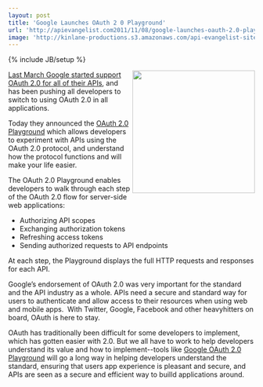 ```yaml
---
layout: post
title: 'Google Launches OAuth 2 0 Playground'
url: 'http://apievangelist.com2011/11/08/google-launches-oauth-2.0-playground/'
image: 'http://kinlane-productions.s3.amazonaws.com/api-evangelist-site/blog/OAuth2.png'
---
```

{% include JB/setup %}
<p>
     <a href="https://code.google.com/oauthplayground/" target="_blank"><img src="http://kinlane-productions.s3.amazonaws.com/api-evangelist/Google-OAuth-2-Playground.png"  width="250" align="right" /></a>
</p>
<p>
     <a title="Last March Google support OAuth 2.0" href="http://www.apievangelist.com/2011/03/14/google-api-access-with-oauth-2-0/">Last March Google started support OAuth 2.0 for all of their APIs</a>, and has been pushing all developers to switch to using OAuth 2.0 in all applications.
</p>
<p>
     Today they announced the <a href="https://code.google.com/oauthplayground/" target="_blank">OAuth 2.0 Playground</a> which allows developers to experiment with APIs using the OAuth 2.0 protocol, and understand how the protocol functions and will make your life easier.
</p>
<p>
     The OAuth 2.0 Playground enables developers to walk through each step of the OAuth 2.0 flow for server-side web applications:
</p>
<ul >
     <li>Authorizing API scopes
     </li>
     <li>Exchanging authorization tokens
     </li>
     <li>Refreshing access tokens
     </li>
     <li>Sending authorized requests to API endpoints
     </li>
</ul>
<p>
     At each step, the Playground displays the full HTTP requests and responses for each API.
</p>
<p>
     Google’s endorsement of OAuth 2.0 was very important for the standard and the API industry as a whole. APIs need a secure and standard way for users to authenticate and allow access to their resources when using web and mobile apps.  With Twitter, Google, Facebook and other heavyhitters on board, OAuth is here to stay.
</p>
<p>
     OAuth has traditionally been difficult for some developers to implement, which has gotten easier with 2.0. But we all have to work to help developers understand its value and how to implement--tools like <a href="https://code.google.com/oauthplayground/" target="_blank">Google OAuth 2.0 Playground</a> will go a long way in helping developers understand the standard, ensuring that users app experience is pleasant and secure, and APIs are seen as a secure and efficient way to builld applications around.
</p>
